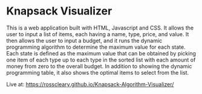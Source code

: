 # Knapsack Visualizer

This is a web application built with HTML, Javascript and CSS. 
It allows the user to input a list of items, each having a name, type, price, and value. It then allows the user to input a budget, and it runs the dynamic programming algorithm to determine the maximum value for each state. Each state is defined as the maximum value that can be obtained by picking one item of each type up to each type in the sorted list with each amount of money from zero to the overall budget. In addition to showing the dynamic programming table, it also shows the optimal items to select from the list.

Live at: https://rosscleary.github.io/Knapsack-Algorithm-Visualizer/
